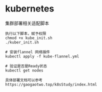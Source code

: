 # kubernetes
集群部署相关适配脚本

    执行以下脚本，赋予权限
    chmod +x kube_init.sh
    ./kuber_init.sh
    
    # 安装flannel 网络插件
    kubectl apply -f kube-flannel.yml
    
    # 验证是否是Ready状态
    kubectl get nodes
    
    具体部署文档可以参考
    https://gaogaotwo.top/k8sStudy/index.html
    
    
